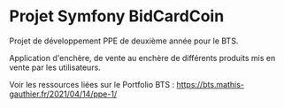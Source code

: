 # **Projet Symfony BidCardCoin**
Projet de développement PPE de deuxième année pour le BTS.

Application d'enchère, de vente au enchère de différents produits mis en vente par les utilisateurs.

Voir les ressources liées sur le Portfolio BTS : https://bts.mathis-gauthier.fr/2021/04/14/ppe-1/
